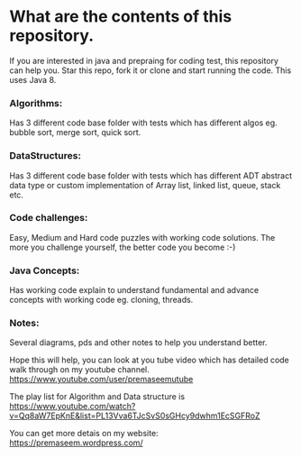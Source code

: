# What are the contents of this repository. 

If you are interested in java and prepraing for coding test, this repository can help you. Star this repo, fork it or clone and start running the code. This uses Java 8. 

### Algorithms: 
Has 3 different code base folder with tests which has different algos eg. bubble sort, merge sort, quick sort. 

### DataStructures: 
Has 3 different code base folder with tests which has different ADT abstract data type or custom implementation of Array list, linked list, queue, stack etc. 

### Code challenges: 
Easy, Medium and Hard code puzzles with working code solutions. The more you challenge yourself, the better code you become :-) 

### Java Concepts: 
Has working code explain to understand fundamental and advance concepts with working code eg. cloning, threads. 

### Notes: 
Several diagrams, pds and other notes to help you understand better.


Hope this will help, you can look at you tube video which has detailed code walk through on my youtube channel. 
https://www.youtube.com/user/premaseemutube

The play list for Algorithm and Data structure is https://www.youtube.com/watch?v=Qq8aW7EpKnE&list=PL13Vva6TJcSvS0sGHcy9dwhm1EcSGFRoZ


You can get more detais on my website: 
https://premaseem.wordpress.com/
